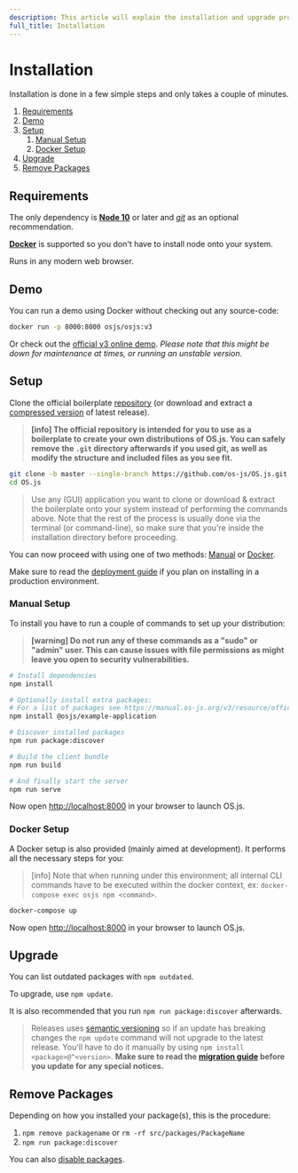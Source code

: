 ```yaml
---
description: This article will explain the installation and upgrade procedures.
full_title: Installation
---
```


# Installation

Installation is done in a few simple steps and only takes a couple of minutes.

1. [Requirements](#requirements)
2. [Demo](#demo)
3. [Setup](#setup)
    1. [Manual Setup](#manual-setup)
    2. [Docker Setup](#docker-setup)
4. [Upgrade](#upgrade)
5. [Remove Packages](#remove-packages)

## Requirements

The only dependency is **[Node 10](https://nodejs.org/en/)** or later and *[git](https://git-scm.com/)* as an optional recommendation.

**[Docker](https://www.docker.com/)** is supported so you don't have to install node onto your system.

Runs in any modern web browser.

## Demo

You can run a demo using Docker without checking out any source-code:

```bash
docker run -p 8000:8000 osjs/osjs:v3
```

Or check out the [official v3 online demo](https://demo.os-js.org/v3/). *Please note that this might be down for maintenance at times, or running an unstable version.*

## Setup

Clone the official boilerplate [repository](https://github.com/os-js/OS.js) (or download and extract a [compressed version](https://github.com/os-js/OS.js/releases) of latest release).

> **[info] The official repository is intended for you to use as a boilerplate to create your own distributions of OS.js. You can safely remove the `.git` directory afterwards if you used git, as well as modify the structure and included files as you see fit.**

```bash
git clone -b master --single-branch https://github.com/os-js/OS.js.git
cd OS.js
```

> Use any (GUI) application you want to clone or download & extract the boilerplate onto your system instead of performing the commands above.
> Note that the rest of the process is usually done via the terminal (or command-line), so make sure that you're inside the installation directory
> before proceeding.

You can now proceed with using one of two methods: [Manual](#manual-setup) or [Docker](#docker-setup).

Make sure to read the [deployment guide](../guide/deploy/README.md) if you plan on installing in a production environment.

### Manual Setup

To install you have to run a couple of commands to set up your distribution:

> **[warning] Do not run any of these commands as a "sudo" or "admin" user. This can cause issues with file permissions as might leave you open to security vulnerabilities.**

```bash
# Install dependencies
npm install

# Optionally install extra packages:
# For a list of packages see https://manual.os-js.org/v3/resource/official/
npm install @osjs/example-application

# Discover installed packages
npm run package:discover

# Build the client bundle
npm run build

# And finally start the server
npm run serve
```

Now open [http://localhost:8000](http://localhost:8000) in your browser to launch OS.js.

### Docker Setup

A Docker setup is also provided (mainly aimed at development). It performs all the necessary steps for you:

> [info] Note that when running under this environment; all internal CLI commands have to be executed within the docker context, ex: `docker-compose exec osjs npm <command>`.

```bash
docker-compose up
```

Now open [http://localhost:8000](http://localhost:8000) in your browser to launch OS.js.

## Upgrade

You can list outdated packages with `npm outdated`.

To upgrade, use `npm update`.

It is also recommended that you run `npm run package:discover` afterwards.

> Releases uses [semantic versioning](https://semver.org/) so if an update has breaking changes the `npm update` command will not upgrade to the latest release.
> You'll have to do it manually by using `npm install <package>@^<version>`.
> **Make sure to read the [migration guide](../guide/migrate/README.md) before you update for any special notices.**

## Remove Packages

Depending on how you installed your package(s), this is the procedure:

1. `npm remove packagename` or `rm -rf src/packages/PackageName`
2. `npm run package:discover`

You can also [disable packages](../guide/cli/README.md#disabling-packages).
